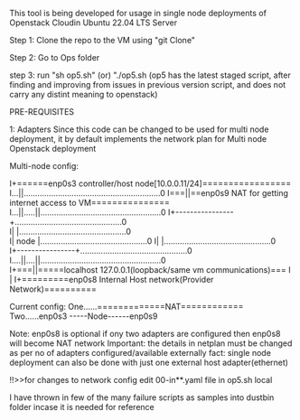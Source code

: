 This tool is being developed for usage in single node deployments of Openstack Cloudin Ubuntu 22.04 LTS Server

Step 1:
Clone the repo to the VM using "git Clone"

Step 2:
Go to Ops folder

step 3:
run "sh op5.sh" (or) "./op5.sh
(op5 has the latest staged script, after finding and improving from issues in previous version script, and does not carry any distint meaning to openstack)

PRE-REQUISITES

1: Adapters
Since this code can be changed to be used for multi node deployment, it by default implements the network plan for Multi node Openstack deployment

Multi-node config:

I+======enp0s3 controller/host node[10.0.0.11/24]=================
I...||............................................................0
I===||==enp0s9 NAT for getting internet access to VM===============
I...||.....||.....................................................0
I+----------------+...............................................0           
I|                |...............................................0         
I|     node       |...............................................0
I|                |...............................................0         
I+----------------+...............................................0          
I....||....||.....................................................0                                                                      
I+===||=====localhost 127.0.0.1(loopback/same vm communications)===
I  |
I+=========enp0s8 Internal Host network(Provider Network)==========

Current config:
One......=============NAT============
Two......enp0s3 -----Node------enp0s9

Note: enp0s8 is optional if ony two adapters are configured then enp0s8 will become NAT network
Important: the details in netplan must be changed as per no of adapters configured/available externally
fact: single node deployment can also be done with just one external host adapter(ethernet)


!!>>for changes to network config edit 00-in**.yaml file in op5.sh local

I have thrown in few of the many failure scripts as samples into dustbin folder incase it is needed for reference
